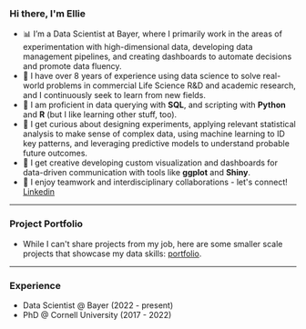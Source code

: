 ### Hi there, I'm Ellie  

- 📊 I’m a Data Scientist at Bayer, where I primarily work in the areas of experimentation with high-dimensional data, developing data management pipelines, and creating dashboards to automate decisions and promote data fluency.  
- 💼 I have over 8 years of experience using data science to solve real-world problems in commercial Life Science R&D and academic research, and I continuously seek to learn from new fields.  
- 🚀 I am proficient in data querying with **SQL**, and scripting with **Python** and **R** (but I like learning other stuff, too).  
- 🧠 I get curious about designing experiments, applying relevant statistical analysis to make sense of complex data, using machine learning to ID key patterns, and leveraging predictive models to understand probable future outcomes.  
- 🎨 I get creative developing custom visualization and dashboards for data-driven communication with tools like **ggplot** and **Shiny**.  
- 🤗 I enjoy teamwork and interdisciplinary collaborations - let's connect! [Linkedin](https://www.linkedin.com/in/ellie-taagen/)  
  
***  

### Project Portfolio

* While I can't share projects from my job, here are some smaller scale projects that showcase my data skills: [portfolio](https://github.com/etaagen/Portfolio/blob/main/README.md).  

***

###  Experience  

- Data Scientist @ Bayer (2022 - present)
- PhD @ Cornell University (2017 - 2022)  


